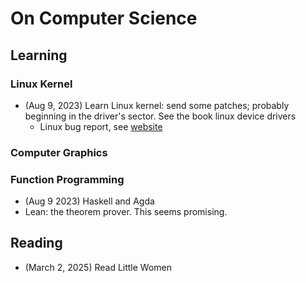 # On Computer Science

## Learning

### Linux Kernel

- (Aug 9, 2023) Learn Linux kernel: send some patches; probably beginning in the driver's sector. See the book linux device drivers
    - Linux bug report, see [website](https://bugzilla.kernel.org/buglist.cgi?chfield=%5BBug%20creation%5D&chfieldfrom=24h)

### Computer Graphics

### Function Programming

- (Aug 9 2023) Haskell and Agda
- Lean: the theorem prover. This seems promising.


## Reading 

- (March 2, 2025) Read Little Women
